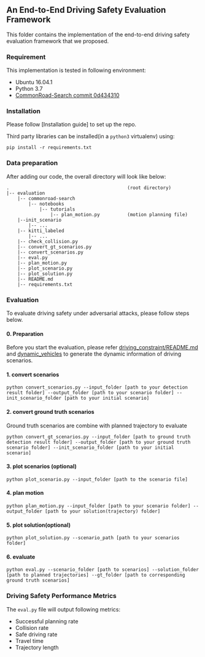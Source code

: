## An End-to-End Driving Safety Evaluation Framework

This folder contains the implementation of the end-to-end driving safety evaluation framework that we proposed.

### Requirement

This implementation is tested in following environment:
- Ubuntu 16.04.1
- Python 3.7
- [CommonRoad-Search commit 0d434310](https://gitlab.lrz.de/tum-cps/commonroad-search/-/tree/0d434310f393e5af6c155507e691982ab8fd27890)

### Installation

Please follow [Installation guide] to set up the repo.

Third party libraries can be installed(in a `python3` virtualenv) using:

```
pip install -r requirements.txt
```

### Data preparation

After adding our code, the overall directory will look like below:

```
.                                           (root directory)
|-- evaluation
    |-- commonroad-search
        |-- notebooks
            |-- tutorials
                |-- plan_motion.py          (motion planning file)
    |--init_scenario
        |-- ...
    |-- kitti_labeled
        |-- ...
    |-- check_collision.py
    |-- convert_gt_scenarios.py
    |-- convert_scenarios.py
    |-- eval.py
    |-- plan_motion.py
    |-- plot_scenario.py
    |-- plot_solution.py
    |-- README.md
    |-- requirements.txt
```

### Evaluation

To evaluate driving safety under adversarial attacks, please follow steps below.

#### 0. Preparation

Before you start the evaluation, please refer [driving_constraint/README.md](../driving_constraint/README.md) and [dynamic_vehicles](../dynamic_vehicles/README.md) to generate the dynamic information of driving scenarios.
#### 1. convert scenarios
```
python convert_scenarios.py --input_folder [path to your detection result folder] --output_folder [path to your scenario folder] --init_scenario_folder [path to your initial scenario]
```

#### 2. convert ground truth scenarios 

Ground truth scenarios are combine with planned trajectory to evaluate

```
python convert_gt_scenarios.py --input_folder [path to ground truth detection result folder] --output_folder [path to your ground truth scenario folder] --init_scenario_folder [path to your initial scenario]
```

#### 3. plot scenarios (optional)
```
python plot_scenario.py --input_folder [path to the scenario file] 
```

#### 4. plan motion
```
python plan_motion.py --input_folder [path to your scenario folder] --output_folder [path to your solution(trajectory) folder]
```

#### 5. plot solution(optional)
```
python plot_solution.py --scenario_path [path to your scenarios folder]
```

#### 6. evaluate
```
python eval.py --scenario_folder [path to scenarios] --solution_folder [path to planned trajectories] --gt_folder [path to corresponding ground truth scenarios]
```

### Driving Safety Performance Metrics

The `eval.py` file will output following metrics:
- Successful planning rate
- Collision rate
- Safe driving rate
- Travel time
- Trajectory length


